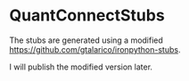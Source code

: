 # QuantConnectStubs

The stubs are generated using a modified https://github.com/gtalarico/ironpython-stubs. 

I will publish the modified version later.
